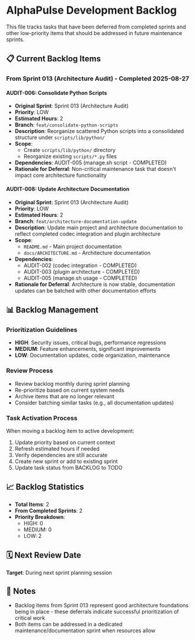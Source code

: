 # AlphaPulse Development Backlog

This file tracks tasks that have been deferred from completed sprints and other low-priority items that should be addressed in future maintenance sprints.

## 📋 Current Backlog Items

### From Sprint 013 (Architecture Audit) - Completed 2025-08-27

#### AUDIT-006: Consolidate Python Scripts
- **Original Sprint**: Sprint 013 (Architecture Audit)
- **Priority**: LOW
- **Estimated Hours**: 2
- **Branch**: `feat/consolidate-python-scripts`
- **Description**: Reorganize scattered Python scripts into a consolidated structure under `scripts/lib/python/`
- **Scope**: 
  - Create `scripts/lib/python/` directory
  - Reorganize existing `scripts/*.py` files
- **Dependencies**: AUDIT-005 (manage.sh script - COMPLETED)
- **Rationale for Deferral**: Non-critical maintenance task that doesn't impact core architecture functionality

#### AUDIT-008: Update Architecture Documentation  
- **Original Sprint**: Sprint 013 (Architecture Audit)
- **Priority**: LOW
- **Estimated Hours**: 2  
- **Branch**: `feat/architecture-documentation-update`
- **Description**: Update main project and architecture documentation to reflect completed codec integration and plugin architecture
- **Scope**:
  - `README.md` - Main project documentation
  - `docs/ARCHITECTURE.md` - Architecture documentation
- **Dependencies**: 
  - AUDIT-002 (codec integration - COMPLETED)
  - AUDIT-003 (plugin architecture - COMPLETED) 
  - AUDIT-005 (manage.sh usage - COMPLETED)
- **Rationale for Deferral**: Architecture is now stable, documentation updates can be batched with other documentation efforts

## 📊 Backlog Management

### Prioritization Guidelines
- **HIGH**: Security issues, critical bugs, performance regressions
- **MEDIUM**: Feature enhancements, significant improvements
- **LOW**: Documentation updates, code organization, maintenance

### Review Process
- Review backlog monthly during sprint planning
- Re-prioritize based on current system needs
- Archive items that are no longer relevant
- Consider batching similar tasks (e.g., all documentation updates)

### Task Activation Process
When moving a backlog item to active development:
1. Update priority based on current context
2. Refresh estimated hours if needed
3. Verify dependencies are still accurate
4. Create new sprint or add to existing sprint
5. Update task status from BACKLOG to TODO

## 📈 Backlog Statistics
- **Total Items**: 2
- **From Completed Sprints**: 2
- **Priority Breakdown**: 
  - HIGH: 0
  - MEDIUM: 0  
  - LOW: 2

## 🗓️ Next Review Date
**Target**: During next sprint planning session

## 📝 Notes
- Backlog items from Sprint 013 represent good architecture foundations being in place - these deferrals indicate successful prioritization of critical work
- Both items can be addressed in a dedicated maintenance/documentation sprint when resources allow